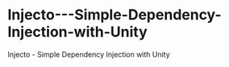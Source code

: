 # Injecto---Simple-Dependency-Injection-with-Unity
Injecto - Simple Dependency Injection with Unity

